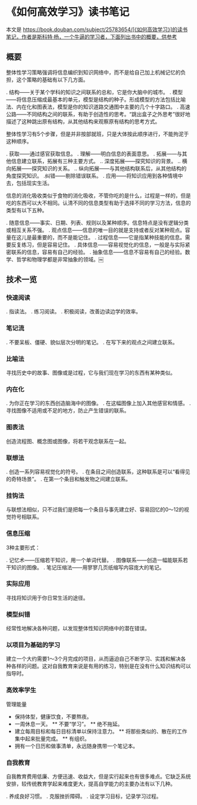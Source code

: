 # 《如何高效学习》读书笔记


本文是 https://book.douban.com/subject/25783654/[《如何高效学习》]的读书笔记，作者是斯科特·杨，一个牛逼的学习者，下面列出书中的概要，供参考

## 概要

整体性学习策略强调将信息编织到知识网络中，而不是给自己加上机械记忆的负担，这个策略的基础有以下几方面。

. 结构——关于某个学科的知识之间联系的总和，它是你大脑中的城市。
. 模型——将信息压缩成最基本的单元，模型是结构的种子。形成模型的方法包括比喻法、内在化和图表法，模型是你的知识道路交通图中主要的几个十字路口。
. 高速公路——不同结构之间的联系，有助于创造性的思考。“跳出盒子之外思考”很好地描述了这种跳出原有结构，从其他结构来观察原有结构的思考方式。

整体性学习有5个步骤，但是并非按部就班，只是大体按此顺序进行，不能拘泥于这种顺序。

. 获取——通过感官获取信息。
. 理解——明白信息的表面意思。
. 拓展——与其他信息建立联系，拓展有三种主要方式。
.. 深度拓展——探究知识的背景。
.. 横向拓展——探究知识的关系。
.. 纵向拓展——与其他结构联系后，从其他结构的角度探究知识。
.纠错——剔除错误联系。
. 应用——将知识应用到各种情境中去，包括现实生活。

信息的消化吸收类似于食物的消化吸收，不管你吃的是什么，过程是一样的，但是吃的东西可以大不相同。认清不同的信息类型有助于选择不同的学习方法，信息的类型有以下五种。

. 随意信息——事实、日期、列表、规则以及某种顺序。信息特点是没有逻辑分类或相互关系不强。
. 观点信息——信息的唯一目的就是支持或者反对某种观点。容量在这儿是最重要的，而不是能记住。
. 过程信息——它是指某种技能的信息。需要反复练习，但是容易记住。
. 具体信息——容易视觉化的信息，一般是与实际紧密联系的信息，容易有自己的经验。
. 抽象信息——信息不容易有自己的经验。数学、哲学和物理学都是非常抽象的领域。￼

## 技术一览

### 快速阅读
. 指读法。
. 练习阅读。
. 积极阅读，改善边读边学的效率。

### 笔记流
. 不要呆板、僵硬、貌似层次分明的笔记。
. 在写下来的观点之间建立联系。

### 比喻法
寻找历史中的故事、图像或是过程，它与我们现在学习的东西有某种类似。

### 内在化
. 为你正在学习的东西创造脑海中的图像。
. 在这幅图像上加入其他感官和情感。
. 寻找图像不适用或不足的地方，防止产生错误的联系。

### 图表法
创造流程图、概念图或图像，将若干观念联系在一起。

### 联想法
. 创造一系列容易视觉化的符号。
. 在条目之间创造联系，这种联系是可以“看得见的奇特场景”。
. 在第一个条目和触发物之间建立联系。

### 挂钩法
与联想法相似，只不过我们是把每一个条目与事先建立好、容易回忆的0～12的视觉符号相联系。

### 信息压缩
3种主要形式：

. 记忆术——压缩若干知识，用一个单词代替。
. 图像联系——创造一幅能联系若干知识的图像。
. 笔记压缩法——用寥寥几页纸缩写内容庞大的笔记。

### 实际应用
寻找将知识用于你日常生活的途径。

### 模型纠错
经常性地解决各种问题，以发现整体性知识网络中的潜在错误。

### 以项目为基础的学习
建立一个大约需要1～3个月完成的项目，从而逼迫自己不断学习、实践和解决各种各样的问题。这对自我教育来说是有用的练习，特别是在没有什么知识结构可以指导时。

### 高效率学生

管理能量

* 保持体型，健康饮食，不要熬夜。
* 一周休息一天。
** 不要“学习”。
** 绝不拖延。
* 建立每周目标和每日目标清单以保持注意力。
** 将那些类似的、散在的工作集中起来批量完成。
** 有组织。
* 拥有一个日历和做事清单，永远随身携带一个笔记本。

### 自我教育

自我教育费用低廉、方便迅速、收益大，但是实行起来也有很多难点。它缺乏系统安排，较传统教育学起来难度更大，提高自学能力的主要办法有以下几种。

. 养成良好习惯。
. 克服挫折障碍。
. 设定学习目标，记录学习过程。
